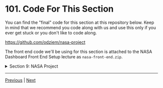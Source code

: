 # 101. Code For This Section

You can find the "final" code for this section at this repository below. Keep in mind that we recommend you code along with us and use this only if you ever get stuck or you don't like to code along.



https://github.com/odziem/nasa-project



The front end code we'll be using for this section is attached to the NASA Dashboard Front End Setup lecture as `nasa-front-end.zip`.

<details>
  <summary> Section 9: NASA Project </summary>

  - [Codebase: nasa-project](../src/s9_nasa-project/)

</details>

---

[Previous](./100_Layouts-and-Separation-of-Concerns.md) | [Next](./102_Introduction-%26-Architecture.md)